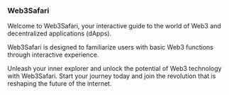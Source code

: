### Web3Safari

Welcome to Web3Safari, your interactive guide to the world of Web3 and decentralized applications (dApps).

Web3Safari is designed to familiarize users with basic Web3 functions through interactive experience.

Unleash your inner explorer and unlock the potential of Web3 technology with Web3Safari. Start your journey today and join the revolution that is reshaping the future of the internet.
